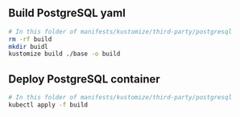 ## Build PostgreSQL yaml

```bash
# In this folder of manifests/kustomize/third-party/postgresql
rm -rf build
mkdir buidl
kustomize build ./base -o build
```

## Deploy PostgreSQL container

```bash
# In this folder of manifests/kustomize/third-party/postgresql
kubectl apply -f build
```